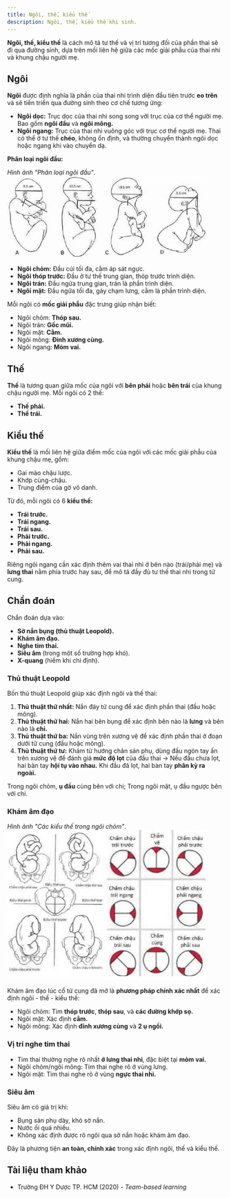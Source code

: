 ```yaml
---
title: Ngôi, thế, kiểu thế
description: Ngôi, thế, kiểu thế khi sinh.
---
```


**Ngôi, thế, kiểu thế** là cách mô tả tư thế và vị trí tương đối của phần thai sẽ đi qua đường sinh, dựa trên mối liên hệ giữa các mốc giải phẫu của thai nhi và khung chậu người mẹ.

## Ngôi

**Ngôi** được định nghĩa là phần của thai nhi trình diện đầu tiên trước **eo trên** và sẽ tiến triển qua đường sinh theo cơ chế tương ứng:

- **Ngôi dọc:** Trục dọc của thai nhi song song với trục của cơ thể người mẹ. Bao gồm **ngôi đầu** và **ngôi mông.**
- **Ngôi ngang:** Trục của thai nhi vuông góc với trục cơ thể người mẹ. Thai có thể ở tư thế **chéo**, không ổn định, và thường chuyển thành ngôi dọc hoặc ngang khi vào chuyển dạ.

**Phân loại ngôi đầu:**

_Hình ảnh "Phân loại ngôi đầu"_.
![Phân loại ngôi đầu](./_images/ngoi-the-kieu-the/ngoi-dau.png)

- **Ngôi chỏm:** Đầu cúi tối đa, cằm áp sát ngực.
- **Ngôi thóp trước:** Đầu ở tư thế trung gian, thóp trước trình diện.
- **Ngôi trán:** Đầu ngửa trung gian, trán là phần trình diện.
- **Ngôi mặt:** Đầu ngửa tối đa, gáy chạm lưng, cằm là phần trình diện.

Mỗi ngôi có **mốc giải phẫu** đặc trưng giúp nhận biết:

- Ngôi chỏm: **Thóp sau.**
- Ngôi trán: **Gốc mũi.**
- Ngôi mặt: **Cằm.**
- Ngôi mông: **Đỉnh xương cùng.**
- Ngôi ngang: **Mỏm vai.**

## Thế

**Thế** là tương quan giữa mốc của ngôi với **bên phải** hoặc **bên trái** của khung chậu người mẹ. Mỗi ngôi có 2 thế:

- **Thế phải.**
- **Thế trái.**

## Kiểu thế

**Kiểu thế** là mối liên hệ giữa điểm mốc của ngôi với các mốc giải phẫu của khung chậu mẹ, gồm:

- Gai mào chậu lược.
- Khớp cùng-chậu.
- Trung điểm của gờ vô danh.

Từ đó, mỗi ngôi có 6 **kiểu thế:**

- **Trái trước.**
- **Trái ngang.**
- **Trái sau.**
- **Phải trước.**
- **Phải ngang.**
- **Phải sau.**

Riêng ngôi ngang cần xác định thêm vai thai nhi ở bên nào (trái/phải mẹ) và **lưng thai** nằm phía trước hay sau, để mô tả đầy đủ tư thế thai nhi trong tử cung.

## Chẩn đoán

Chẩn đoán dựa vào:

- **Sờ nắn bụng (thủ thuật Leopold).**
- **Khám âm đạo.**
- **Nghe tim thai.**
- **Siêu âm** (trong một số trường hợp khó).
- **X-quang** (hiếm khi chỉ định).

### Thủ thuật Leopold

Bốn thủ thuật Leopold giúp xác định ngôi và thế thai:

1. **Thủ thuật thứ nhất:** Nắn đáy tử cung để xác định phần thai (đầu hoặc mông).
2. **Thủ thuật thứ hai:** Nắn hai bên bụng để xác định bên nào là **lưng** và bên nào là **chi.**
3. **Thủ thuật thứ ba:** Nắn vùng trên xương vệ để xác định phần thai ở đoạn dưới tử cung (đầu hoặc mông).
4. **Thủ thuật thứ tư:** Khám từ hướng chân sản phụ, dùng đầu ngón tay ấn trên xương vệ để đánh giá **mức độ lọt** của đầu thai → Nếu đầu chưa lọt, hai bàn tay **hội tụ vào nhau.** Khi đầu đã lọt, hai bàn tay **phân kỳ ra ngoài.**

Trong ngôi chỏm, **ụ đầu** cùng bên với chi; Trong ngôi mặt, ụ đầu ngược bên với chi.

### Khám âm đạo

_Hình ảnh "Các kiểu thế trong ngôi chỏm"_.
![Các kiểu thế trong ngôi chỏm](./_images/ngoi-the-kieu-the/cac-kieu-the-ngoi-chom.png)

Khám âm đạo lúc cổ tử cung đã mở là **phương pháp chính xác nhất** để xác định ngôi - thế - kiểu thế:

- Ngôi chỏm: Tìm **thóp trước**, **thóp sau**, và **các đường khớp sọ.**
- Ngôi mặt: Xác định **cằm.**
- Ngôi mông: Xác định **đỉnh xương cùng** và **2 ụ ngồi.**

### Vị trí nghe tim thai

- Tim thai thường nghe rõ nhất **ở lưng thai nhi**, đặc biệt tại **mỏm vai.**
- Ngôi chỏm/ngôi mông: Tim thai nghe rõ ở vùng lưng.
- Ngôi mặt: Tim thai nghe rõ ở vùng **ngực thai nhi.**

### Siêu âm

Siêu âm có giá trị khi:

- Bụng sản phụ dày, khó sờ nắn.
- Nước ối quá nhiều.
- Không xác định được rõ ngôi qua sờ nắn hoặc khám âm đạo.

Đây là phương tiện **an toàn, chính xác** trong xác định ngôi, thế và kiểu thế.

## Tài liệu tham khảo

- Trường ĐH Y Dược TP. HCM (2020) - _Team-based learning_
